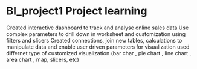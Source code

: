 # BI_project1 Project learning
Created interactive dashboard to track and analyse online sales data
Use complex parameters to drill down in worksheet and customization using filters and slicers
Created connections, join new tables, calculations to manipulate data and enable user driven parameters for visualization
used differnet type of customized visualization (bar char , pie chart , line chart , area chart , map, slicers, etc)
